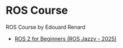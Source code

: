 # ROS Course

ROS Course by Edouard Renard

* [ROS 2 for Beginners (ROS Jazzy - 2025)](https://www.udemy.com/course/ros2-for-beginners/)
